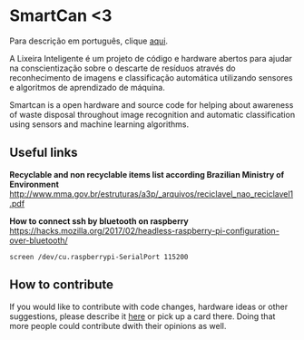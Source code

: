 # SmartCan <3

Para descrição em português, clique [aqui](README.md).

A Lixeira Inteligente é um projeto de código e hardware abertos para ajudar na conscientização 
sobre o descarte de resíduos através do reconhecimento de imagens e classificação
automática utilizando sensores e algoritmos de aprendizado de máquina.

Smartcan is a open hardware and source code for helping about awareness of waste 
disposal throughout image recognition and automatic classification 
using sensors and machine learning algorithms. 


## Useful links

**Recyclable and non recyclable items list according Brazilian Ministry of Environment**
http://www.mma.gov.br/estruturas/a3p/_arquivos/reciclavel_nao_reciclavel1.pdf


**How to connect ssh by bluetooth on raspberry** 
https://hacks.mozilla.org/2017/02/headless-raspberry-pi-configuration-over-bluetooth/

``screen /dev/cu.raspberrypi-SerialPort 115200``

## How to contribute

If you would like to contribute with code changes, hardware ideas or other suggestions, 
please describe it [here](https://github.com/maeda/smartcan/issues) or pick up
a card there.
Doing that more people could contribute dwith their opinions as well.